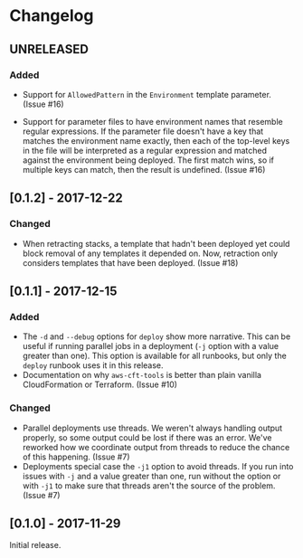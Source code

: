 # Changelog

## UNRELEASED

### Added

* Support for `AllowedPattern` in the `Environment` template parameter. (Issue #16)

* Support for parameter files to have environment names that resemble regular expressions. If the parameter
  file doesn't have a key that matches the environment name exactly, then each of the top-level keys in the
  file will be interpreted as a regular expression and matched against the environment being deployed. The
  first match wins, so if multiple keys can match, then the result is undefined. (Issue #16)

## [0.1.2] - 2017-12-22

### Changed

* When retracting stacks, a template that hadn't been deployed yet could block removal of any templates it
  depended on. Now, retraction only considers templates that have been deployed. (Issue #18)

## [0.1.1] - 2017-12-15

### Added

* The `-d` and `--debug` options for `deploy` show more narrative. This can be useful if running parallel
  jobs in a deployment (`-j` option with a value greater than one). This option is available for all
  runbooks, but only the `deploy` runbook uses it in this release.
* Documentation on why `aws-cft-tools` is better than plain vanilla CloudFormation or Terraform. (Issue #10)

### Changed

* Parallel deployments use threads. We weren't always handling output properly, so some output could be lost
  if there was an error. We've reworked how we coordinate output from threads to reduce the chance of this
  happening. (Issue #7)
* Deployments special case the `-j1` option to avoid threads. If you run into issues with `-j` and a value
  greater than one, run without the option or with `-j1` to make sure that threads aren't the source of the
  problem. (Issue #7)

## [0.1.0] - 2017-11-29

Initial release.
